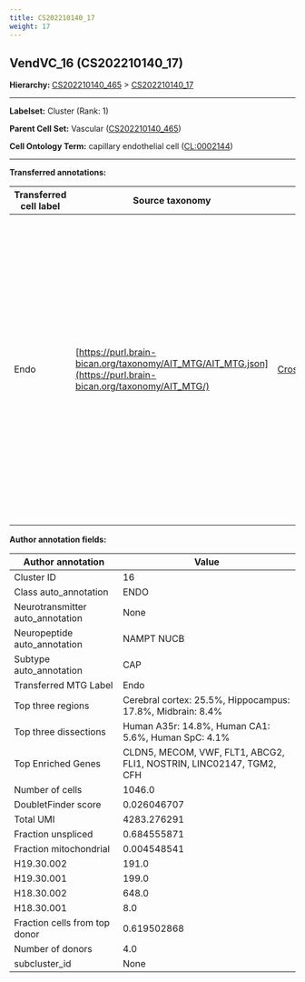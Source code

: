 ```yaml
---
title: CS202210140_17
weight: 17
---
```

## VendVC_16 (CS202210140_17)
<b>Hierarchy: </b>
[CS202210140_465](../CS202210140_465) >
[CS202210140_17](../CS202210140_17)

---


**Labelset:** Cluster (Rank: 1)

**Parent Cell Set:** Vascular ([CS202210140_465](../CS202210140_465))



**Cell Ontology Term:**  capillary endothelial cell ([CL:0002144](https://www.ebi.ac.uk/ols/ontologies/cl/terms?obo_id=CL:0002144)) 

[MARKER GENES.]: #


---

[TRANSFERRED ANNOTATIONS.]: #


**Transferred annotations:**

| Transferred cell label | Source taxonomy | Source node accession | Algorithm name | Comment |
|------------------------|-----------------|-----------------------|----------------|---------|
|Endo|[https://purl.brain-bican.org/taxonomy/AIT_MTG/AIT_MTG.json](https://purl.brain-bican.org/taxonomy/AIT_MTG/)|[CrossArea_subclass:48e48631ba](https://purl.brain-bican.org/taxonomy/AIT_MTG/CrossArea_subclass_48e48631ba)||We performed PCA (50 components) on our full dataset, trained a random forest classifier (scikit-learn, class_ weight=‘balanced’, max_depth=50) on the MTG labels, and then predicted labels for all cells. We labeled each cluster with the mode of its constituent cells if two conditions were met: more than 0.8 of predicted labels matched the mode, and the mean probability of these pre- dictions was greater than 0.8.|

[AUTHOR ANNOTATION FIELDS.]: #


**Author annotation fields:**

| Author annotation | Value |
|-------------------|-------|
|Cluster ID|16|
|Class auto_annotation|ENDO|
|Neurotransmitter auto_annotation|None|
|Neuropeptide auto_annotation|NAMPT NUCB|
|Subtype auto_annotation|CAP|
|Transferred MTG Label|Endo|
|Top three regions|Cerebral cortex: 25.5%, Hippocampus: 17.8%, Midbrain: 8.4%|
|Top three dissections|Human A35r: 14.8%, Human CA1: 5.6%, Human SpC: 4.1%|
|Top Enriched Genes|CLDN5, MECOM, VWF, FLT1, ABCG2, FLI1, NOSTRIN, LINC02147, TGM2, CFH|
|Number of cells|1046.0|
|DoubletFinder score|0.026046707|
|Total UMI|4283.276291|
|Fraction unspliced|0.684555871|
|Fraction mitochondrial|0.004548541|
|H19.30.002|191.0|
|H19.30.001|199.0|
|H18.30.002|648.0|
|H18.30.001|8.0|
|Fraction cells from top donor|0.619502868|
|Number of donors|4.0|
|subcluster_id|None|
